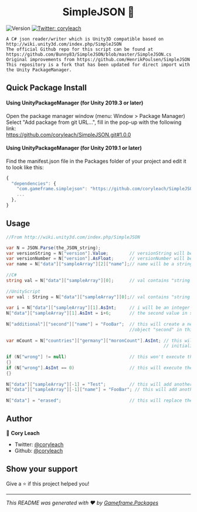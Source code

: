 <h1 align="center">SimpleJSON 👋</h1>
<p>
  <img alt="Version" src="https://img.shields.io/badge/version-1.0.0-blue.svg?cacheSeconds=2592000" />
  <a href="https://twitter.com/{AUTHOR.TWITTER}">
    <img alt="Twitter: coryleach" src="https://img.shields.io/twitter/follow/coryleach.svg?style=social" target="_blank" />
  </a>
</p>

```
A C# json reader/writer which is Unity3D compatible based on http://wiki.unity3d.com/index.php/SimpleJSON
The official Github repo for this script can be found at https://github.com/Bunny83/SimpleJSON/blob/master/SimpleJSON.cs
Original improvements from https://github.com/HenrikPoulsen/SimpleJSON
This repository is a fork that has been updated for direct import with the Unity PackageManager.
```

## Quick Package Install

#### Using UnityPackageManager (for Unity 2019.3 or later)
Open the package manager window (menu: Window > Package Manager)<br/>
Select "Add package from git URL...", fill in the pop-up with the following link:<br/>
https://github.com/coryleach/SimpleJSON.git#1.0.0<br/>

#### Using UnityPackageManager (for Unity 2019.1 or later)

Find the manifest.json file in the Packages folder of your project and edit it to look like this:
```js
{
  "dependencies": {
    "com.gameframe.simplejson": "https://github.com/coryleach/SimpleJSON.git#1.0.0",
    ...
  },
}
```

<!-- DOC-START -->
<!-- 
Changes between 'DOC START' and 'DOC END' will not be modified by readme update scripts
-->

## Usage

```C#
//From http://wiki.unity3d.com/index.php/SimpleJSON

var N = JSON.Parse(the_JSON_string);
var versionString = N["version"].Value;        // versionString will be a string containing "1.0"
var versionNumber = N["version"].AsFloat;      // versionNumber will be a float containing 1.0
var name = N["data"]["sampleArray"][2]["name"];// name will be a string containing "sub object"
 
//C#
string val = N["data"]["sampleArray"][0];      // val contains "string value"
 
//UnityScript
var val : String = N["data"]["sampleArray"][0];// val contains "string value"
 
var i = N["data"]["sampleArray"][1].AsInt;     // i will be an integer containing 5
N["data"]["sampleArray"][1].AsInt = i+6;       // the second value in sampleArray will contain "11"
 
N["additional"]["second"]["name"] = "FooBar";  // this will create a new object named "additional" in this object create another
                                               //object "second" in this object add a string variable "name"
 
var mCount = N["countries"]["germany"]["moronCount"].AsInt; // this will return 0 and create all the required objects and
                                                            // initialize "moronCount" with 0.
 
if (N["wrong"] != null)                        // this won't execute the if-statement since "wrong" doesn't exist
{}
if (N["wrong"].AsInt == 0)                     // this will execute the if-statement and in addition add the "wrong" value.
{}
 
N["data"]["sampleArray"][-1] = "Test";         // this will add another string to the end of the array
N["data"]["sampleArray"][-1]["name"] = "FooBar"; // this will add another object to the end of the array which contains a string named "name"
 
N["data"] = "erased";                          // this will replace the object stored in data with the string "erased"
```

<!-- DOC-END -->

## Author

👤 **Cory Leach**

* Twitter: [@coryleach](https://twitter.com/coryleach)
* Github: [@coryleach](https://github.com/coryleach)


## Show your support

Give a ⭐️ if this project helped you!

***
_This README was generated with ❤️ by [Gameframe.Packages](https://github.com/coryleach/unitypackages)_
